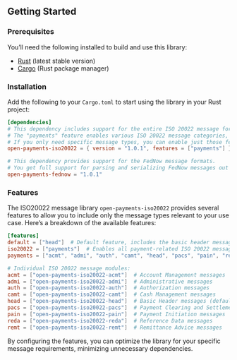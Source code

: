 ## Getting Started

### Prerequisites

You’ll need the following installed to build and use this library:

- [Rust](https://www.rust-lang.org/tools/install) (latest stable version)
- [Cargo](https://doc.rust-lang.org/cargo/getting-started/installation.html) (Rust package manager)

### Installation

Add the following to your `Cargo.toml` to start using the library in your Rust project:

```toml
[dependencies]
# This dependency includes support for the entire ISO 20022 message formats.
# The "payments" feature enables various ISO 20022 message categories, such as pacs, pain, camt, etc.
# If you only need specific message types, you can enable just those features (e.g., "pacs", "pain").
open-payments-iso20022 = { version = "1.0.1", features = ["payments"] }

# This dependency provides support for the FedNow message formats.
# You get full support for parsing and serializing FedNow messages out of the box.
open-payments-fednow = "1.0.1"
```

### Features

The ISO20022 message library `open-payments-iso20022` provides several features to allow you to include only the message types relevant to your use case. Here’s a breakdown of the available features:

```toml
[features]
default = ["head"]  # Default feature, includes the basic header message.
iso20022 = ["payments"]  # Enables all payment-related ISO 20022 messages.
payments = ["acmt", "admi", "auth", "camt", "head", "pacs", "pain", "reda", "remt"]  # Includes all payments-related ISO 20022 message types.

# Individual ISO 20022 message modules:
acmt = ["open-payments-iso20022-acmt"]  # Account Management messages
admi = ["open-payments-iso20022-admi"]  # Administrative messages
auth = ["open-payments-iso20022-auth"]  # Authorization messages
camt = ["open-payments-iso20022-camt"]  # Cash Management messages
head = ["open-payments-iso20022-head"]  # Basic Header messages (default)
pacs = ["open-payments-iso20022-pacs"]  # Payment Clearing and Settlement messages
pain = ["open-payments-iso20022-pain"]  # Payment Initiation messages
reda = ["open-payments-iso20022-reda"]  # Reference Data messages
remt = ["open-payments-iso20022-remt"]  # Remittance Advice messages
```

By configuring the features, you can optimize the library for your specific message requirements, minimizing unnecessary dependencies.
